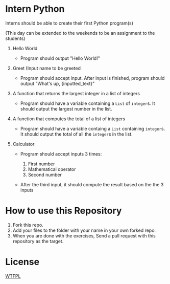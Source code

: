 # Intern Python

Interns should be able to create their first Python program(s)

(This day can be extended to the weekends to be an assignment to the students)

1. Hello World

    - Program should output "Hello World!"

2. Greet (Input name to be greeted

    - Program should accept input. After input is finished, program should output "What's up, {inputted_text}"

3. A function that returns the largest integer in a list of integers

    - Program should have a variable containing a `List` of `integer`s. It should output the largest number in the list.

4. A function that computes the total of a list of integers

    - Program should have a variable containg a `List` containing `integer`s. It should output the total of all the `integer`s in the list.

5. Calculator

    - Program should accept inputs 3 times:

        1. First number
        2. Mathematical operator
        3. Second number

    - After the third input, it should compute the result based on the the 3 inputs


# How to use this Repository

1. Fork this repo.
2. Add your files to the folder with your name in your own forked repo.
3. When you are done with the exercises, Send a pull request with this repository as the target.

# License

[WTFPL](./LICENSE)
